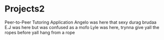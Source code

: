 # Projects2
Peer-to-Peer Tutoring Application
Angelo was here that sexy durag brudaa
E.J was here but was confused as a mofo
Lyle was here, trynna give yall the ropes
before yall hang from a rope

